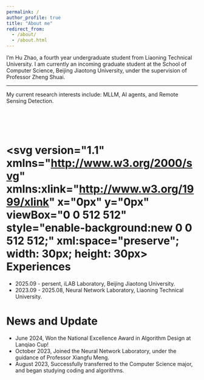 ```yaml
---
permalink: /
author_profile: true
title: "About me"
redirect_from: 
  - /about/
  - /about.html
---
```


I’m Hu Zhao, a fourth year undergraduate student from Liaoning Technical University. I am currently an incoming graduate student at the School of Computer Science, Beijing Jiaotong University, under the supervision of Professor Zheng Shuai. 
****
My current research interests include: MLLM, AI agents, and Remote Sensing Detection.

<br><br><br>

<!-- Generator: Adobe Illustrator 24.1.0, SVG Export Plug-In . SVG Version: 6.00 Build 0)  -->
<svg version="1.1" xmlns="http://www.w3.org/2000/svg" xmlns:xlink="http://www.w3.org/1999/xlink" x="0px" y="0px"
	 viewBox="0 0 512 512" style="enable-background:new 0 0 512 512;" xml:space="preserve"; width: 30px; height: 30px>
<g id="_x31_0_x2C__target_x2C__goal_x2C__focus_x2C__aim_x2C__success">
	<g>
		<path id="XMLID_368_" style="fill:#FFB24D;" d="M35.999,396.001h-10c-5.523,0-10-4.478-10-10s4.477-10,10-10h10
			c5.523,0,10,4.478,10,10S41.522,396.001,35.999,396.001z"/>
		<path id="XMLID_372_" style="fill:#FFB24D;" d="M151.839,396.001h-75.84c-5.523,0-10-4.478-10-10s4.477-10,10-10h75.84
			c5.523,0,10,4.478,10,10S157.362,396.001,151.839,396.001z"/>
		<path id="XMLID_374_" style="fill:#FFB24D;" d="M124.719,356.001h-78.72c-5.523,0-10-4.478-10-10s4.477-10,10-10h78.72
			c5.523,0,10,4.478,10,10S130.242,356.001,124.719,356.001z"/>
		<path id="XMLID_376_" style="fill:#FFB24D;" d="M203.459,436.001H45.999c-5.523,0-10-4.478-10-10s4.477-10,10-10h157.46
			c5.523,0,10,4.478,10,10S208.982,436.001,203.459,436.001z"/>
		<path id="XMLID_380_" style="fill:#153866;" d="M285.999,456.001c-104.766,0-190-85.233-190-190c0-104.766,85.234-190,190-190
			s190,85.234,190,190C475.999,370.767,390.766,456.001,285.999,456.001z M285.999,96.001c-93.738,0-170,76.262-170,170
			s76.262,170,170,170s170-76.262,170-170S379.738,96.001,285.999,96.001z"/>
		<path id="XMLID_388_" style="fill:#153866;" d="M285.999,396.001c-71.682,0-130-58.317-130-130c0-71.682,58.318-130,130-130
			s130,58.318,130,130C415.999,337.683,357.682,396.001,285.999,396.001z M285.999,156.001c-60.654,0-110,49.346-110,110
			s49.346,110,110,110s110-49.346,110-110S346.654,156.001,285.999,156.001z"/>
		<path id="XMLID_391_" style="fill:#153866;" d="M285.999,336.001c-38.598,0-70-31.402-70-70s31.402-70,70-70s70,31.402,70,70
			S324.598,336.001,285.999,336.001z M285.999,216.001c-27.57,0-50,22.43-50,50s22.43,50,50,50s50-22.43,50-50
			S313.57,216.001,285.999,216.001z"/>
		<path id="XMLID_394_" style="fill:#FFB24D;" d="M484.585,115.9l-35-5c-4.4-0.628-7.857-4.085-8.485-8.485l-5-35
			c-0.781-5.467,3.018-10.533,8.485-11.313c5.468-0.781,10.533,3.018,11.313,8.485l3.939,27.575l27.575,3.939
			c5.467,0.781,9.267,5.846,8.485,11.313C495.115,112.904,490.026,116.681,484.585,115.9z"/>
		<path id="XMLID_395_" style="fill:#FFB24D;" d="M278.928,273.072c-3.905-3.905-3.905-10.237,0-14.143l200-200
			c3.905-3.904,10.237-3.904,14.143,0c3.905,3.905,3.905,10.237,0,14.143l-200,200C289.164,276.977,282.834,276.976,278.928,273.072
			z"/>
	</g>
</g>
<g id="Layer_1">
</g>
</svg> Experiences
======
- 2025.09 - persent, iLAB Laboratory, Beijing Jiaotong University.
- 2023.09 - 2025.08, Neural Network Laboratory, Liaoning Technical University.

News and Update
======
- June 2024, Won the National Excellence Award in Algorithm Design at Lanqiao Cup!
- October 2023, Joined the Neural Network Laboratory, under the guidance of Professor Xiangfu Meng.
- August 2023, Successfully transferred to the Computer Science major, and began studying coding and algorithms.

